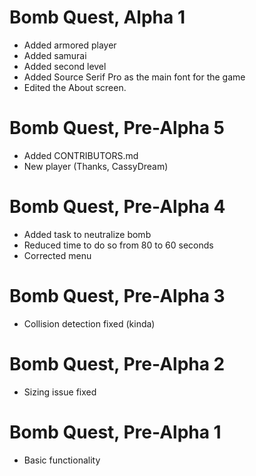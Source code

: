 # Bomb Quest, Alpha 1
- Added armored player
- Added samurai
- Added second level
- Added Source Serif Pro as the main font for the game
- Edited the About screen.

# Bomb Quest, Pre-Alpha 5
- Added CONTRIBUTORS.md
- New player (Thanks, CassyDream)

# Bomb Quest, Pre-Alpha 4
- Added task to neutralize bomb
- Reduced time to do so from 80 to 60 seconds
- Corrected menu

# Bomb Quest, Pre-Alpha 3
- Collision detection fixed (kinda)

# Bomb Quest, Pre-Alpha 2
- Sizing issue fixed

# Bomb Quest, Pre-Alpha 1
- Basic functionality
